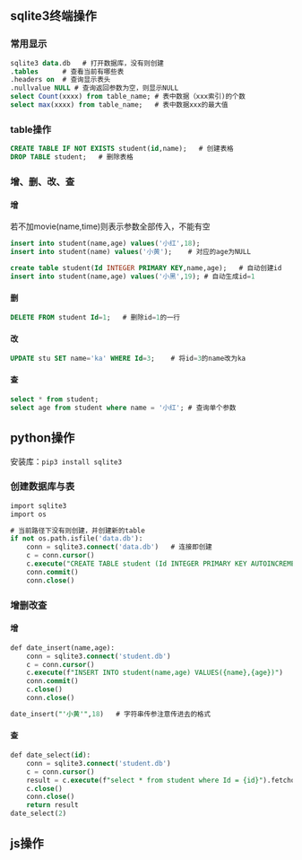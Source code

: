 ## sqlite3终端操作

### 常用显示

```sql
sqlite3 data.db   # 打开数据库，没有则创建
.tables      # 查看当前有哪些表
.headers on  # 查询显示表头
.nullvalue NULL # 查询返回参数为空，则显示NULL
select Count(xxxx) from table_name; # 表中数据（xxx索引)的个数
select max(xxxx) from table_name;   # 表中数据xxx的最大值

```

### table操作

```sql
CREATE TABLE IF NOT EXISTS student(id,name);   # 创建表格
DROP TABLE student;   # 删除表格
```



### 增、删、改、查

#### 增

若不加movie(name,time)则表示参数全部传入，不能有空

```sql
insert into student(name,age) values('小红',18);   
insert into student(name) values('小黄');    # 对应的age为NULL
```

```sql
create table student(Id INTEGER PRIMARY KEY,name,age);   # 自动创建id
insert into student(name,age) values('小黑',19); # 自动生成id=1
```


#### 删

```sql
DELETE FROM student Id=1;   # 删除id=1的一行

```


#### 改

```sql
UPDATE stu SET name='ka' WHERE Id=3;    # 将id=3的name改为ka
```



#### 查

```sql
select * from student;
select age from student where name = '小红'; # 查询单个参数
```


## python操作

安装库：``pip3 install sqlite3``

### 创建数据库与表

```sql
import sqlite3
import os

# 当前路径下没有则创建，并创建新的table
if not os.path.isfile('data.db'):
    conn = sqlite3.connect('data.db')   # 连接即创建
    c = conn.cursor()
    c.execute("CREATE TABLE student (Id INTEGER PRIMARY KEY AUTOINCREMENT,name, age )")
    conn.commit()
    conn.close()
```


### 增删改查

#### 增

```sql
def date_insert(name,age):
    conn = sqlite3.connect('student.db')
    c = conn.cursor()
    c.execute(f"INSERT INTO student(name,age) VALUES({name},{age})")
    conn.commit()
    c.close()
    conn.close()

date_insert("'小黄'",18)   # 字符串传参注意传进去的格式
```


#### 查

```sql
def date_select(id):
    conn = sqlite3.connect('student.db')
    c = conn.cursor()
    result = c.execute(f"select * from student where Id = {id}").fetchone()  # 返回为<sqlite3.Cursor at 0x10da14cc0>，需fetchone解析为tuple
    c.close()
    conn.close()
    return result
date_select(2)
```



## js操作
